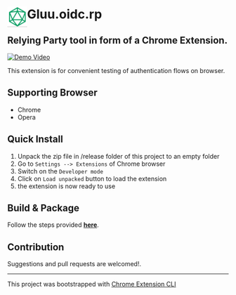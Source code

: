 # <img src="public/icons/icon_48.png" width="45" align="left"> Gluu.oidc.rp

## Relying Party tool in form of a Chrome Extension. 

[![Demo Video](![image](public/icons/icon_48.png))](https://www.youtube.com/watch?v=fahY31FtvlM)

This extension is for convenient testing of authentication flows on browser.

## Supporting Browser

- Chrome
- Opera

## Quick Install

1. Unpack the zip file in /release folder of this project to an empty folder
2. Go to `Settings --> Extensions` of Chrome browser
3. Switch on the `Developer mode`
4. Click on `Load unpacked` button to load the extension
5. the extension is now ready to use

## Build & Package

Follow the steps provided [**here**](https://github.com/dutiyesh/chrome-extension-cli).

## Contribution

Suggestions and pull requests are welcomed!.

---

This project was bootstrapped with [Chrome Extension CLI](https://github.com/dutiyesh/chrome-extension-cli)


